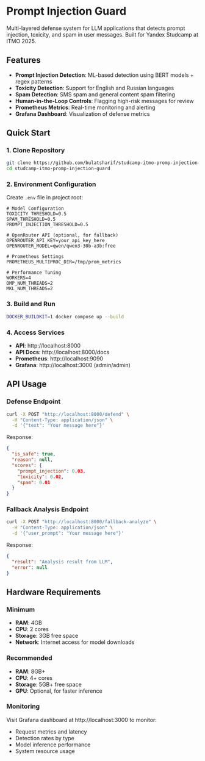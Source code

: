 # Prompt Injection Guard

Multi-layered defense system for LLM applications that detects prompt injection, toxicity, and spam in user messages. Built for Yandex Studcamp at ITMO 2025.

## Features

- **Prompt Injection Detection**: ML-based detection using BERT models + regex patterns
- **Toxicity Detection**: Support for English and Russian languages
- **Spam Detection**: SMS spam and general content spam filtering
- **Human-in-the-Loop Controls**: Flagging high-risk messages for review
- **Prometheus Metrics**: Real-time monitoring and alerting
- **Grafana Dashboard**: Visualization of defense metrics

## Quick Start

### 1. Clone Repository

```bash
git clone https://github.com/bulatsharif/studcamp-itmo-promp-injection-guard.git
cd studcamp-itmo-promp-injection-guard
```

### 2. Environment Configuration

Create `.env` file in project root:

```env
# Model Configuration
TOXICITY_THRESHOLD=0.5
SPAM_THRESHOLD=0.5
PROMPT_INJECTION_THRESHOLD=0.5

# OpenRouter API (optional, for fallback)
OPENROUTER_API_KEY=your_api_key_here
OPENROUTER_MODEL=qwen/qwen3-30b-a3b:free

# Prometheus Settings
PROMETHEUS_MULTIPROC_DIR=/tmp/prom_metrics

# Performance Tuning
WORKERS=4
OMP_NUM_THREADS=2
MKL_NUM_THREADS=2
```

### 3. Build and Run

```bash
DOCKER_BUILDKIT=1 docker compose up --build
```

### 4. Access Services

- **API**: http://localhost:8000
- **API Docs**: http://localhost:8000/docs
- **Prometheus**: http://localhost:9090
- **Grafana**: http://localhost:3000 (admin/admin)

## API Usage

### Defense Endpoint

```bash
curl -X POST "http://localhost:8000/defend" \
  -H "Content-Type: application/json" \
  -d '{"text": "Your message here"}'
```

Response:
```json
{
  "is_safe": true,
  "reason": null,
  "scores": {
    "prompt_injection": 0.03,
    "toxicity": 0.02,
    "spam": 0.01
  }
}
```

### Fallback Analysis Endpoint

```bash
curl -X POST "http://localhost:8000/fallback-analyze" \
  -H "Content-Type: application/json" \
  -d '{"user_prompt": "Your message here"}'
```

Response:
```json
{
  "result": "Analysis result from LLM",
  "error": null
}
```

## Hardware Requirements

### Minimum
- **RAM**: 4GB
- **CPU**: 2 cores
- **Storage**: 3GB free space
- **Network**: Internet access for model downloads

### Recommended
- **RAM**: 8GB+
- **CPU**: 4+ cores
- **Storage**: 5GB+ free space
- **GPU**: Optional, for faster inference

### Monitoring

Visit Grafana dashboard at http://localhost:3000 to monitor:
- Request metrics and latency
- Detection rates by type
- Model inference performance
- System resource usage